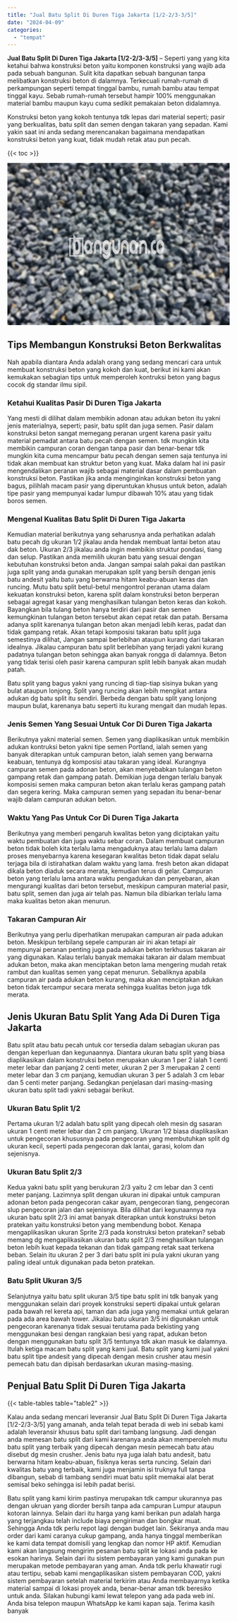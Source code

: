 ```yaml
---
title: "Jual Batu Split Di Duren Tiga Jakarta [1/2-2/3-3/5]"
date: "2024-04-09"
categories: 
  - "tempat"
---
```


**Jual Batu Split Di Duren Tiga Jakarta \[1/2-2/3-3/5\]** – Seperti yang yang kita ketahui bahwa konstruksi beton yaitu komponen konstruksi yang wajib ada pada sebuah bangunan. Sulit kita dapatkan sebuah bangunan tanpa melibatkan konstruksi beton di dalamnya. Terkecuali rumah-rumah di perkampungan seperti tempat tinggal bambu, rumah bambu atau tempat tinggal kayu. Sebab rumah-rumah tersebut hampir 100% menggunakan material bambu maupun kayu cuma sedikit pemakaian beton didalamnya.

Konstruksi beton yang kokoh tentunya tdk lepas dari material seperti; pasir yang berkualitas, batu split dan semen dengan takaran yang sepadan. Kami yakin saat ini anda sedang merencanakan bagaimana mendapatkan konstruksi beton yang kuat, tidak mudah retak atau pun pecah.

{{< toc >}}

![Jual Batu Split Di Duren Tiga Jakarta [1/2-2/3-3/5]](/images/jual-batu-split-01.png)

## Tips Membangun Konstruksi Beton Berkwalitas

Nah apabila diantara Anda adalah orang yang sedang mencari cara untuk membuat konstruksi beton yang kokoh dan kuat, berikut ini kami akan kemukakan sebagian tips untuk memperoleh kontruksi beton yang bagus cocok dg standar ilmu sipil.

### Ketahui Kualitas Pasir Di Duren Tiga Jakarta

Yang mesti di dilihat dalam membikin adonan atau adukan beton itu yakni jenis materialnya, seperti; pasir, batu split dan juga semen. Pasir dalam konstruksi beton sangat memegang peranan urgent karena pasir yaitu material pemadat antara batu pecah dengan semen. tdk mungkin kita membikin campuran coran dengan tanpa pasir dan benar-benar tdk mungkin kita cuma mencampur batu pecah dengan semen saja tentunya ini tidak akan membuat kan struktur beton yang kuat. Maka dalam hal ini pasir mengendalikan peranan wajib sebagai material dasar dalam pembuatan konstruksi beton. Pastikan jika anda menginginkan konstruksi beton yang bagus, pilihlah macam pasir yang diperuntukan khusus untuk beton, adalah tipe pasir yang mempunyai kadar lumpur dibawah 10% atau yang tidak boros semen.

### Mengenal Kualitas Batu Split Di Duren Tiga Jakarta

Kemudian material berikutnya yang seharusnya anda perhatikan adalah batu pecah dg ukuran 1/2 jikalau anda hendak membuat lantai beton atau dak beton. Ukuran 2/3 jikalau anda ingin membikin struktur pondasi, tiang dan selup. Pastikan anda memilih ukuran batu yang sesuai dengan kebutuhan konstruksi beton anda. Jangan sampai salah pakai dan pastikan juga split yang anda gunakan merupakan split yang bersih dengan jenis batu andesit yaitu batu yang berwarna hitam keabu-abuan keras dan runcing. Mutu batu split betul-betul mengontrol peranan utama dalam kekuatan konstruksi beton, karena split dalam konstruksi beton berperan sebagai agregat kasar yang menghasilkan tulangan beton keras dan kokoh. Bayangkan bila tulang beton hanya terdiri dari pasir dan semen kemungkinan tulangan beton tersebut akan cepat retak dan patah. Bersama adanya split karenanya tulangan beton akan menjadi lebih keras, padat dan tidak gampang retak. Akan tetapi komposisi takaran batu split juga semestinya dilihat, Jangan sampai berlebihan ataupun kurang dari takaran idealnya. Jikalau campuran batu split berlebihan yang terjadi yakni kurang padatnya tulangan beton sehingga akan banyak rongga di dalamnya. Beton yang tidak terisi oleh pasir karena campuran split lebih banyak akan mudah patah.

Batu split yang bagus yakni yang runcing di tiap-tiap sisinya bukan yang bulat ataupun lonjong. Split yang runcing akan lebih mengikat antara adukan dg batu split itu sendiri. Berbeda dengan batu split yang lonjong maupun bulat, karenanya batu seperti itu kurang mengait dan mudah lepas.

### Jenis Semen Yang Sesuai Untuk Cor Di Duren Tiga Jakarta

Berikutnya yakni material semen. Semen yang diaplikasikan untuk membikin adukan kontruksi beton yakni tipe semen Portland, ialah semen yang banyak diterapkan untuk campuran beton, ialah semen yang berwarna keabuan, tentunya dg komposisi atau takaran yang ideal. Kurangnya campuran semen pada adonan beton, akan menyebabkan tulangan beton gampang retak dan gampang patah. Demikian juga dengan terlalu banyak komposisi semen maka campuran beton akan terlalu keras gampang patah dan segera kering. Maka campuran semen yang sepadan itu benar-benar wajib dalam campuran adukan beton.

### Waktu Yang Pas Untuk Cor Di Duren Tiga Jakarta

Berikutnya yang memberi pengaruh kwalitas beton yang diciptakan yaitu waktu pembuatan dan juga waktu sebar coran. Dalam membuat campuran beton tidak boleh kita terlalu lama mengaduknya atau terlalu lama dalam proses menyebarnya karena kesegaran kwalitas beton tidak dapat selalu terjaga bila di istirahatkan dalam waktu yang lama. fresh beton akan didapat dikala beton diaduk secara merata, kemudian terus di gelar. Campuran beton yang terlalu lama antara waktu pengadukan dan penyebaran, akan mengurangi kualitas dari beton tersebut, meskipun campuran material pasir, batu split, semen dan juga air telah pas. Namun bila dibiarkan terlalu lama maka kualitas beton akan menurun.

### Takaran Campuran Air

Berikutnya yang perlu diperhatikan merupakan campuran air pada adukan beton. Meskipun terbilang sepele campuran air ini akan tetapi air mempunyai peranan penting juga pada adukan beton terkhusus takaran air yang digunakan. Kalau terlalu banyak memakai takaran air dalam membuat adukan beton, maka akan menciptakan beton lama mengering mudah retak rambut dan kualitas semen yang cepat menurun. Sebaliknya apabila campuran air pada adukan beton kurang, maka akan menciptakan adukan beton tidak tercampur secara merata sehingga kualitas beton juga tdk merata.

## Jenis Ukuran Batu Split Yang Ada Di Duren Tiga Jakarta

Batu split atau batu pecah untuk cor tersedia dalam sebagian ukuran pas dengan keperluan dan kegunaannya. Diantara ukuran batu split yang biasa diaplikasikan dalam konstruksi beton merupakan ukuran 1 per 2 ialah 1 centi meter lebar dan panjang 2 centi meter, ukuran 2 per 3 merupakan 2 centi meter lebar dan 3 cm panjang, kemudian ukuran 3 per 5 adalah 3 cm lebar dan 5 centi meter panjang. Sedangkan penjelasan dari masing-masing ukuran batu split tadi yakni sebagai berikut.

### Ukuran Batu Split 1/2

Pertama ukuran 1/2 adalah batu split yang dipecah oleh mesin dg sasaran ukuran 1 centi meter lebar dan 2 cm panjang. Ukuran 1/2 biasa diaplikasikan untuk pengecoran khususnya pada pengecoran yang membutuhkan split dg ukuran kecil, seperti pada pengecoran dak lantai, garasi, kolom dan sejenisnya.

### Ukuran Batu Split 2/3

Kedua yakni batu split yang berukuran 2/3 yaitu 2 cm lebar dan 3 centi meter panjang. Lazimnya split dengan ukuran ini dipakai untuk campuran adonan beton pada pengecoran cakar ayam, pengecoran tiang, pengecoran slup pengecoran jalan dan sejenisnya. Bila dilihat dari kegunaannya nya ukuran batu split 2/3 ini amat banyak diterapkan untuk konstruksi beton pratekan yaitu konstruksi beton yang membendung bobot. Kenapa mengaplikasikan ukuran Sprite 2/3 pada konstruksi beton pratekan? sebab memang dg mengaplikasikan ukuran batu split 2/3 menghasilkan tulangan beton lebih kuat kepada tekanan dan tidak gampang retak saat terkena beban. Selain itu ukuran 2 per 3 dari batu split ini pula yakni ukuran yang paling ideal untuk digunakan pada beton pratekan.

### Batu Split Ukuran 3/5

Selanjutnya yaitu batu split ukuran 3/5 tipe batu split ini tdk banyak yang menggunakan selain dari proyek konstruksi seperti dipakai untuk gelaran pada bawah rel kereta api, taman dan ada juga yang memakai untuk gelaran pada ada area bawah tower. Jikalau batu ukuran 3/5 ini digunakan untuk pengecoran karenanya tidak sesuai terutama pada bekisting yang menggunakan besi dengan rangkaian besi yang rapat, adukan beton dengan menggunakan batu split 3/5 tentunya tdk akan masuk ke dalamnya. Itulah ketiga macam batu split yang kami jual. Batu split yang kami jual yakni batu split tipe andesit yang dipecah dengan mesin crusher atau mesin pemecah batu dan dipisah berdasarkan ukuran masing-masing.

## Penjual Batu Split Di Duren Tiga Jakarta

{{< table-tables table="table2" >}}

Kalau anda sedang mencari leveransir Jual Batu Split Di Duren Tiga Jakarta \[1/2-2/3-3/5\] yang amanah, anda telah tepat berada di web ini sebab kami adalah leveransir khusus batu split dari tambang langsung. Jadi dengan anda memesan batu split dari kami karenanya anda akan memperoleh mutu batu split yang terbaik yang dipecah dengan mesin pemecah batu atau disebut dg mesin crusher. Jenis batu nya juga ialah batu andesit, batu berwarna hitam keabu-abuan, fisiknya keras serta runcing. Selain dari kwalitas batu yang terbaik, kami juga menjamin isi truknya full tanpa dibangun, sebab di tambang sendiri muat batu split memakai alat berat semisal beko sehingga isi lebih padat berisi.

Batu split yang kami kirim pastinya merupakan tdk campur ukurannya pas dengan ukruan yang diorder bersih tanpa ada campuran Lumpur ataupun kotoran lainnya. Selain dari itu harga yang kami berikan pun adalah harga yang terjangkau telah include biaya pengiriman dan bongkar muat. Sehingga Anda tdk perlu repot lagi dengan budget lain. Sekiranya anda mau order dari kami caranya cukup gampang, anda hanya tinggal memberikan ke kami data tempat domisili yang lengkap dan nomor HP aktif. Kemudian kami akan langsung mengirim pesanan batu split ke lokasi anda pada ke esokan harinya. Selain dari itu sistem pembayaran yang kami gunakan pun merupakan metode pembayaran yang aman. Anda tdk perlu khawatir rugi atau tertipu, sebab kami mengaplikasikan sistem pembayaran COD, yakni sistem pembayaran setelah material terkirim atau Anda membayarnya ketika material sampai di lokasi proyek anda, benar-benar aman tdk beresiko untuk anda. Silakan hubungi kami lewat telepon yang ada pada web ini. Anda bisa telepon maupun WhatsApp ke kami kapan saja. Terima kasih banyak
